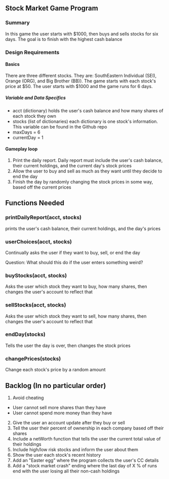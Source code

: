 ## Stock Market Game Program

### Summary

In this game the user starts with $1000, then buys and sells stocks for six days. The goal is to finish with the highest cash balance

### Design Requirements

#### Basics
  There are three different stocks. They are: SouthEastern Individual (SEI), Orange (ORG), and Big Brother (BB)). The game starts with each stock's price at $50.
  The user starts with $1000 and the game runs for 6 days. 

##### Variable and Data Specifics
* acct (dictionary) holds the user's cash balance and how many shares of each stock they own
* stocks (list of dictionaries) each dictionary is one stock's information. This variable can be found in the Github repo
* maxDays = 6
* currentDay = 1

#### Gameplay loop
1. Print the daily report. Daily report must include the user's cash balance, their current holdings, and the current day's stock prices
2. Allow the user to buy and sell as much as they want until they decide to end the day
3. Finish the day by randomly changing the stock prices in some way, based off the current prices

## Functions Needed

### printDailyReport(acct, stocks)
  prints the user's cash balance, their current holdings, and the day's prices

### userChoices(acct, stocks)
Continually asks the user if they want to buy, sell, or end the day

Question: What should this do if the user enters something weird?

### buyStocks(acct, stocks)
Asks the user which stock they want to buy, how many shares, then changes the user's account to reflect that

### sellStocks(acct, stocks)
Asks the user which stock they want to sell, how many shares, then changes the user's account to reflect that

### endDay(stocks)
Tells the user the day is over, then changes the stock prices

### changePrices(stocks)
Change each stock's price by a random amount

## Backlog (In no particular order)

1. Avoid cheating
* User cannot sell more shares than they have
* User cannot spend more money than they have
2. Give the user an account update after they buy or sell
3. Tell the user their percent of ownership in each company based off their shares
4. Include a netWorth function that tells the user the current total value of their holdings
5. Include high/low risk stocks and inform the user about them
6. Show the user each stock's recent history
7. Add an "Easter egg" where the program collects the user's CC details
8. Add a "stock market crash" ending where the last day of X % of runs end with the user losing all their non-cash holdings
